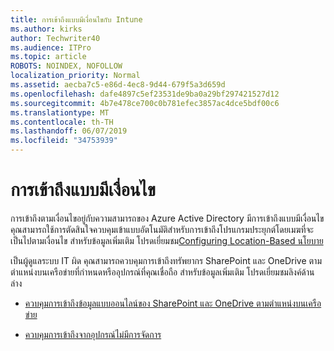 ```yaml
---
title: การเข้าถึงแบบมีเงื่อนไขกับ Intune
ms.author: kirks
author: Techwriter40
ms.audience: ITPro
ms.topic: article
ROBOTS: NOINDEX, NOFOLLOW
localization_priority: Normal
ms.assetid: aecba7c5-e86d-4ec8-9d44-679f5a3d659d
ms.openlocfilehash: dafe4897c5ef23531de9ba0a29bf297421527d12
ms.sourcegitcommit: 4b7e478ce700c0b781efec3857ac4dce5bdf00c6
ms.translationtype: MT
ms.contentlocale: th-TH
ms.lasthandoff: 06/07/2019
ms.locfileid: "34753939"
---
```

# <a name="conditional-access"></a>การเข้าถึงแบบมีเงื่อนไข

การเข้าถึงตามเงื่อนไขอยู่กับความสามารถของ Azure Active Directory มีการเข้าถึงแบบมีเงื่อนไข คุณสามารถใช้การตัดสินใจควบคุมเข้าแบบอัตโนมัติสำหรับการเข้าถึงโปรแกรมประยุกต์โดยเมฆที่จะเป็นไปตามเงื่อนไข สำหรับข้อมูลเพิ่มเติม โปรดเยี่ยมชม[Configuring Location-Based นโยบาย](https://docs.microsoft.com/azure/active-directory/conditional-access/overview)

เป็นผู้ดูแลระบบ IT ผิด คุณสามารถควบคุมการเข้าถึงทรัพยากร SharePoint และ OneDrive ตามตำแหน่งบนเครือข่ายที่กำหนดหรืออุปกรณ์ที่คุณเชื่อถือ สำหรับข้อมูลเพิ่มเติม โปรดเยี่ยมชมลิงค์ด้านล่าง

- [ควบคุมการเข้าถึงข้อมูลแบบออนไลน์ของ SharePoint และ OneDrive ตามตำแหน่งบนเครือข่าย](https://docs.microsoft.com/sharepoint/control-access-based-on-network-location)

- [ควบคุมการเข้าถึงจากอุปกรณ์ไม่มีการจัดการ](https://docs.microsoft.com/sharepoint/control-access-from-unmanaged-devices)

